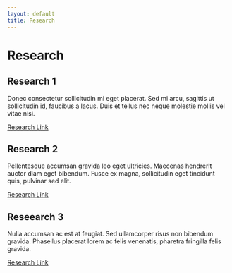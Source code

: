 ```yaml
---
layout: default
title: Research
---
```

# Research

## Research 1

Donec consectetur sollicitudin mi eget placerat. Sed mi arcu, sagittis ut sollicitudin id, faucibus a lacus. Duis et tellus nec neque molestie mollis vel vitae nisi.

[Research Link](/files/sample.pdf)

## Research 2

Pellentesque accumsan gravida leo eget ultricies. Maecenas hendrerit auctor diam eget bibendum. Fusce ex magna, sollicitudin eget tincidunt quis, pulvinar sed elit.

[Research Link](/files/sample.pdf)

## Reseearch 3

Nulla accumsan ac est at feugiat. Sed ullamcorper risus non bibendum gravida. Phasellus placerat lorem ac felis venenatis, pharetra fringilla felis gravida. 

[Research Link](/files/sample.pdf)
